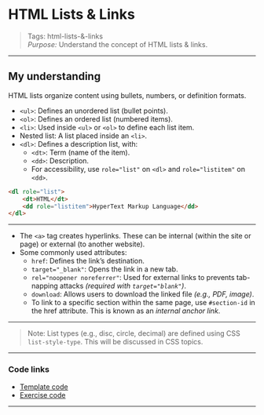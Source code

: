 # HTML Lists & Links

> Tags: html-lists-&-links  
> _Purpose:_ Understand the concept of HTML lists & links.

---

## My understanding

HTML lists organize content using bullets, numbers, or definition formats.

- `<ul>`: Defines an unordered list (bullet points).
- `<ol>`: Defines an ordered list (numbered items).
- `<li>`: Used inside `<ul>` or `<ol>` to define each list item.
- Nested list: A list placed inside an `<li>`.
- `<dl>`: Defines a description list, with:
  - `<dt>`: Term (name of the item).
  - `<dd>`: Description.
  - For accessibility, use `role="list"` on `<dl>` and `role="listitem"` on `<dd>`.

```html
<dl role="list">
    <dt>HTML</dt>
    <dd role="listitem">HyperText Markup Language</dd>
</dl>
```

---

- The `<a>` tag creates hyperlinks. These can be internal (within the site or page) or external (to another website).
- Some commonly used attributes:
  - `href`: Defines the link’s destination.
  - `target="_blank"`: Opens the link in a new tab.
  - `rel="noopener noreferrer"`: Used for external links to prevents tab-napping attacks _(required with `target="blank"`)_.
  - `download`: Allows users to download the linked file _(e.g., PDF, image)_.
  - To link to a specific section within the same page, use `#section-id` in the href attribute. This is known as an _internal anchor link_.

---

> Note: List types (e.g., disc, circle, decimal) are defined using CSS `list-style-type`. This will be discussed in CSS topics.

---

### Code links

- [Template code](01-template.html)
- [Exercise code](02-exercise.html)

---
